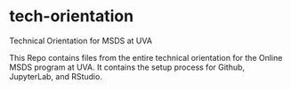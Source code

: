 # tech-orientation
Technical Orientation for MSDS at UVA

This Repo contains files from the entire technical orientation for the Online MSDS program at UVA.
It contains the setup process for Github, JupyterLab, and RStudio.

